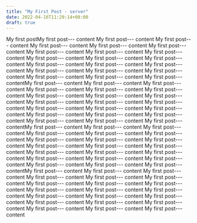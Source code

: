 ```yaml
---
title: "My First Post - server"
date: 2022-04-16T11:29:14+08:00
draft: true
---
```


My first postMy first post--- content
My first post--- content
My first post--- content
My first post--- content
My first post--- content
My first post--- content
My first post--- content
My first post--- content
My first post--- content
My first post--- content
My first post--- content
My first post--- content
My first post--- content
My first post--- content
My first post--- content
My first post--- content
My first post--- content
My first post--- content
My first post--- content
My first post--- content
My first post--- contentMy first post--- content
My first post--- content
My first post--- content
My first post--- content
My first post--- content
My first post--- content
My first post--- content
My first post--- content
My first post--- content
My first post--- content
My first post--- content
My first post--- content
My first post--- content
My first post--- content
My first post--- content
My first post--- content
My first post--- content
My first post--- content
My first post--- content
My first post--- content
My first post--- contentMy first post--- content
My first post--- content
My first post--- content
My first post--- content
My first post--- content
My first post--- content
My first post--- content
My first post--- content
My first post--- content
My first post--- content
My first post--- content
My first post--- content
My first post--- content
My first post--- content
My first post--- content
My first post--- content
My first post--- content
My first post--- content
My first post--- content
My first post--- content
My first post--- contentMy first post--- content
My first post--- content
My first post--- content
My first post--- content
My first post--- content
My first post--- content
My first post--- content
My first post--- content
My first post--- content
My first post--- content
My first post--- content
My first post--- content
My first post--- content
My first post--- content
My first post--- content
My first post--- content
My first post--- content
My first post--- content
My first post--- content
My first post--- content
My first post--- content